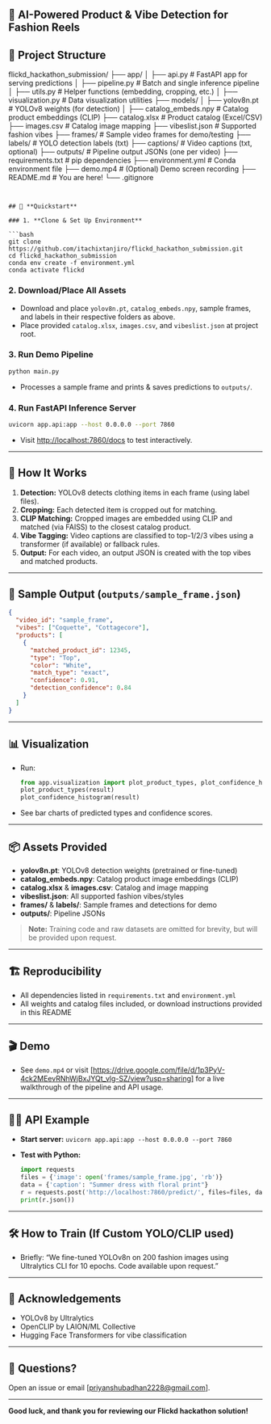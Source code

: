 

## 👗 AI-Powered Product & Vibe Detection for Fashion Reels


## 📂 **Project Structure**

flickd_hackathon_submission/
├── app/
│   ├── api.py              # FastAPI app for serving predictions
│   ├── pipeline.py         # Batch and single inference pipeline
│   ├── utils.py            # Helper functions (embedding, cropping, etc.)
│   ├── visualization.py    # Data visualization utilities
├── models/
│   ├── yolov8n.pt          # YOLOv8 weights (for detection)
│   ├── catalog_embeds.npy  # Catalog product embeddings (CLIP)
├── catalog.xlsx            # Product catalog (Excel/CSV)
├── images.csv              # Catalog image mapping
├── vibeslist.json          # Supported fashion vibes
├── frames/                 # Sample video frames for demo/testing
├── labels/                 # YOLO detection labels (txt)
├── captions/               # Video captions (txt, optional)
├── outputs/                # Pipeline output JSONs (one per video)
├── requirements.txt        # pip dependencies
├── environment.yml         # Conda environment file
├── demo.mp4                # (Optional) Demo screen recording
├── README.md               # You are here!
└── .gitignore
```


## 🚀 **Quickstart**

### 1. **Clone & Set Up Environment**

```bash
git clone https://github.com/itachixtanjiro/flickd_hackathon_submission.git
cd flickd_hackathon_submission
conda env create -f environment.yml
conda activate flickd
```

### 2. **Download/Place All Assets**

* Download and place `yolov8n.pt`, `catalog_embeds.npy`, sample frames, and labels in their respective folders as above.
* Place provided `catalog.xlsx`, `images.csv`, and `vibeslist.json` at project root.

### 3. **Run Demo Pipeline**

```bash
python main.py
```

* Processes a sample frame and prints & saves predictions to `outputs/`.

### 4. **Run FastAPI Inference Server**

```bash
uvicorn app.api:app --host 0.0.0.0 --port 7860
```

* Visit [http://localhost:7860/docs](http://localhost:7860/docs) to test interactively.

---

## 🧠 **How It Works**

1. **Detection:** YOLOv8 detects clothing items in each frame (using label files).
2. **Cropping:** Each detected item is cropped out for matching.
3. **CLIP Matching:** Cropped images are embedded using CLIP and matched (via FAISS) to the closest catalog product.
4. **Vibe Tagging:** Video captions are classified to top-1/2/3 vibes using a transformer (if available) or fallback rules.
5. **Output:** For each video, an output JSON is created with the top vibes and matched products.

---

## 📝 **Sample Output (`outputs/sample_frame.json`)**

```json
{
  "video_id": "sample_frame",
  "vibes": ["Coquette", "Cottagecore"],
  "products": [
    {
      "matched_product_id": 12345,
      "type": "Top",
      "color": "White",
      "match_type": "exact",
      "confidence": 0.91,
      "detection_confidence": 0.84
    }
  ]
}
```

---

## 📊 **Visualization**

* Run:

  ```python
  from app.visualization import plot_product_types, plot_confidence_histogram
  plot_product_types(result)
  plot_confidence_histogram(result)
  ```
* See bar charts of predicted types and confidence scores.

---

## 📦 **Assets Provided**

* **yolov8n.pt**: YOLOv8 detection weights (pretrained or fine-tuned)
* **catalog\_embeds.npy**: Catalog product image embeddings (CLIP)
* **catalog.xlsx** & **images.csv**: Catalog and image mapping
* **vibeslist.json**: All supported fashion vibes/styles
* **frames/** & **labels/**: Sample frames and detections for demo
* **outputs/**: Pipeline JSONs

> **Note:** Training code and raw datasets are omitted for brevity, but will be provided upon request.

---

## 🏗️ **Reproducibility**

* All dependencies listed in `requirements.txt` and `environment.yml`
* All weights and catalog files included, or download instructions provided in this README

---

## 🎬 **Demo**

* See `demo.mp4` or visit \[https://drive.google.com/file/d/1p3PyV-4ck2MEevRNhWjBxJYQt_vlg-SZ/view?usp=sharing] for a live walkthrough of the pipeline and API usage.

---

## 👩‍💻 **API Example**

* **Start server:** `uvicorn app.api:app --host 0.0.0.0 --port 7860`
* **Test with Python:**

  ```python
  import requests
  files = {'image': open('frames/sample_frame.jpg', 'rb')}
  data = {'caption': "Summer dress with floral print"}
  r = requests.post('http://localhost:7860/predict/', files=files, data=data)
  print(r.json())
  ```

---

## 🛠️ **How to Train (If Custom YOLO/CLIP used)**

* Briefly: “We fine-tuned YOLOv8n on 200 fashion images using Ultralytics CLI for 10 epochs. Code available upon request.”

---

## 🙏 **Acknowledgements**

* YOLOv8 by Ultralytics
* OpenCLIP by LAION/ML Collective
* Hugging Face Transformers for vibe classification

---

## 📣 **Questions?**

Open an issue or email \[priyanshubadhan2228@gmail.com].

---

**Good luck, and thank you for reviewing our Flickd hackathon solution!**

